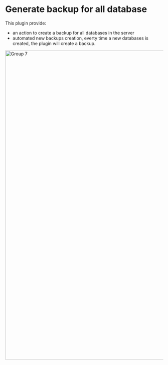 # Generate backup for all database

This plugin provide:
- an action to create a backup for all databases in the server
- automated new backups creation, everty time a new databases is created, the plugin will create a backup.

<img width="1737" height="988" alt="Group 7" src="https://github.com/user-attachments/assets/a1faafcb-74c3-4f4c-81e6-667310c1e178" />
